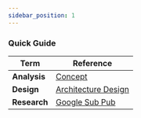 ```yaml
---
sidebar_position: 1
---
```


### Quick Guide

| Term         | Reference                                               |
| ------------ | ------------------------------------------------------- |
| **Analysis** | [<u>Concept</u>](/docs/Analysis/Concept)                |
| **Design**   | [<u>Architecture Design</u>](/docs/Design/SystemDesign) |
| **Research** | [<u>Google Sub Pub</u>](/docs/Design/GoogleSubPub)      |
